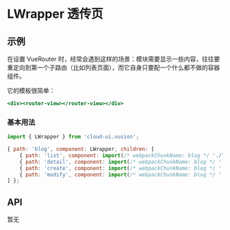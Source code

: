 <!-- 该 README.md 根据 api.yaml 和 docs/*.md 自动生成，为了方便在 GitHub 和 NPM 上查阅。如需修改，请查看源文件 -->

# LWrapper 透传页

## 示例
在设置 VueRouter 时，经常会遇到这样的场景：模块需要显示一些内容，往往要重定向到第一个子路由（比如列表页面），而它自身只要配一个什么都不做的容器组件。

它的模板很简单：

``` htm
<div><router-view></router-view></div>
```

### 基本用法

``` js
import { LWrapper } from 'cloud-ui.vusion';

{ path: 'blog', component: LWrapper, children: [
    { path: 'list', component: import(/* webpackChunkName: blog */ './list') },
    { path: 'detail', component: import(/* webpackChunkName: blog */ './detail') },
    { path: 'create', component: import(/* webpackChunkName: blog */ './create') },
    { path: 'modify', component: import(/* webpackChunkName: blog */ './modify') },
] };
```

## API

暂无